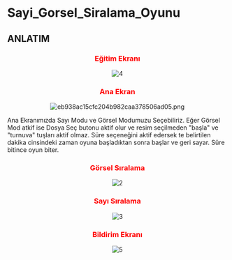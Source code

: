 
# Sayi_Gorsel_Siralama_Oyunu

## ANLATIM



<h3 align="center" style="color:Red;">Eğitim Ekranı</h3>

<p align="center" >
<img src="https://user-images.githubusercontent.com/82450697/115391447-2890e080-a1e8-11eb-934a-4eecf435021b.PNG" alt="4" border="0">
</p>

<h3 align="center" style="color:Red;">Ana Ekran</h3>

<p align="center" >
<img src="https://user-images.githubusercontent.com/82450697/115391653-5ece6000-a1e8-11eb-862a-a053acdb48ab.PNG" alt="eb938ac15cfc204b982caa378506ad05.png" border="0">
</p>

Ana Ekranımızda Sayı Modu ve Görsel Modumuzu Seçebiliriz. 
Eğer Görsel Mod atkif ise Dosya Seç butonu aktif olur ve resim seçilmeden "başla" ve "turnuva" tuşları aktif olmaz.
Süre seçeneğini aktif edersek te belirtilen dakika cinsindeki zaman oyuna başladıktan sonra başlar ve geri sayar. Süre bitince oyun biter.

<h3 align="center" style="color:Red;">Görsel Sıralama</h3>

<p align="center" >
<img src="https://user-images.githubusercontent.com/82450697/115391730-7574b700-a1e8-11eb-8cef-572b30759dec.PNG" alt="2" border="0">
</p>


<h3 align="center" style="color:Red;">Sayı Sıralama</h3>

<p align="center" >
<img src="https://user-images.githubusercontent.com/82450697/115391756-7efe1f00-a1e8-11eb-8d73-26de77ed4367.PNG" alt="3" border="0">
</p>




<h3 align="center" style="color:Red;">Bildirim Ekranı</h3>
<p align="center" >
<img src="https://user-images.githubusercontent.com/82450697/115391813-8f15fe80-a1e8-11eb-9bb4-dbd6a598d7b4.PNG" alt="5" border="0">

</p>




